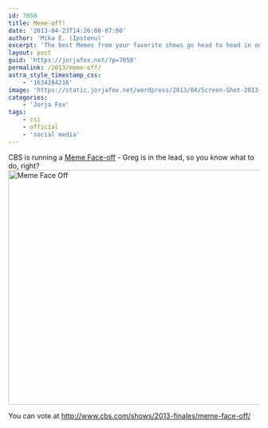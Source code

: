 ```yaml
---
id: 7058
title: Meme-off!
date: '2013-04-23T14:26:08-07:00'
author: 'Mika E. (Ipstenu)'
excerpt: 'The best Memes from your favorite shows go head to head in our first annual Favorite Meme Face-Off. Vote CSI! Vote #waiting4grissom'
layout: post
guid: 'https://jorjafox.net/?p=7058'
permalink: /2013/meme-off/
astra_style_timestamp_css:
    - '1634284216'
image: 'https://static.jorjafox.net/wordpress/2013/04/Screen-Shot-2013-04-23-at-2.24.29-PM.png'
categories:
    - 'Jorja Fox'
tags:
    - csi
    - official
    - 'social media'
---
```


CBS is running a <a href="http://www.cbs.com/shows/2013-finales/meme-face-off/">Meme Face-off</a> - Greg is in the lead, so you know what to do, right?<a href="//static.jorjafox.net/wordpress/2013/04/Screen-Shot-2013-04-23-at-2.24.29-PM.png"><img class="aligncenter size-full wp-image-7059" alt="Meme Face Off" src="//static.jorjafox.net/wordpress/2013/04/Screen-Shot-2013-04-23-at-2.24.29-PM.png" width="943" height="470" /></a>

You can vote at <a href="http://www.cbs.com/shows/2013-finales/meme-face-off/">http://www.cbs.com/shows/2013-finales/meme-face-off/</a>